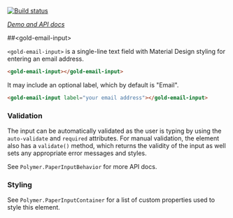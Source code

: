 
<!---

This README is automatically generated from the comments in these files:
gold-email-input.html

Edit those files, and our readme bot will duplicate them over here!
Edit this file, and the bot will squash your changes :)

The bot does some handling of markdown. Please file a bug if it does the wrong
thing! https://github.com/PolymerLabs/tedium/issues

-->

[![Build status](https://travis-ci.org/PolymerElements/gold-email-input.svg?branch=master)](https://travis-ci.org/PolymerElements/gold-email-input)

_[Demo and API docs](https://elements.polymer-project.org/elements/gold-email-input)_


##&lt;gold-email-input&gt;

`<gold-email-input>` is a single-line text field with Material Design styling
for entering an email address.

```html
<gold-email-input></gold-email-input>
```

It may include an optional label, which by default is "Email".

```html
<gold-email-input label="your email address"></gold-email-input>
```

### Validation

The input can be automatically validated as the user is typing by using
the `auto-validate` and `required` attributes. For manual validation, the
element also has a `validate()` method, which returns the validity of the
input as well sets any appropriate error messages and styles.

See `Polymer.PaperInputBehavior` for more API docs.

### Styling

See `Polymer.PaperInputContainer` for a list of custom properties used to
style this element.



